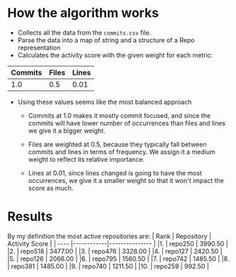 # How the algorithm works

- Collects all the data from the `commits.csv` file.
- Parse the data into a map of string and a structure of a Repo representation
- Calculates the activity score with the given weight for each metric:

| Commits | Files | Lines |
| ------- | ----- | ----- |
|   1.0   | 0.5   | 0.01  |

- Using these values seems like the most balanced approach
    - Commits at 1.0 makes it mostly commit focused, and since the commits will have lower number of occurrences than files and lines we give it a bigger weight.

    - Files are weighted at 0.5, because they typically fall between commits and lines in terms of frequency. We assign it a medium weight to reflect its relative importance.

    - Lines at 0.01, since lines changed is going to have the most occurrences, we give it a smaller weight so that it won't impact the score as much.


# Results

By my definition the most active repositories are:
| Rank | Repository | Activity Score |
| ---- |------------|--------------- |
|1.    | repo250    | 3990.50        |
|2.    | repo518    | 3477.00        |
|3.    | repo476    | 3328.00        |
|4.    | repo127    | 2420.50        |
|5.    | repo126    | 2066.00        |
|6.    | repo795    | 1560.50        |
|7.    | repo742    | 1485.50        |
|8.    | repo381    | 1485.00        |
|9.    | repo740    | 1211.50        |
|10.   | repo259    | 992.50         |
